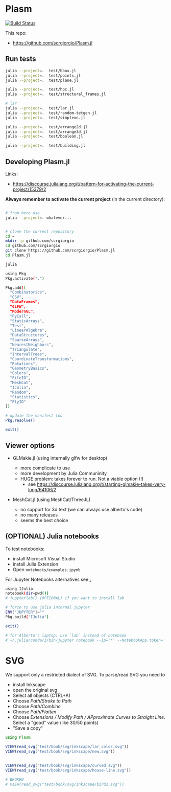 # Plasm

[![Build Status](https://github.com/scrgiorgio/Plasm.jl/actions/workflows/CI.yml/badge.svg?branch=master)](https://github.com/scrgiorgio/Plasm.jl/actions/workflows/CI.yml?query=branch%3Amaster)


This repo:
- https://github.com/scrgiorgio/Plasm.jl

## Run tests

```bash
julia --project=.  test/bbox.jl
julia --project=.  test/points.jl
julia --project=.  test/plane.jl

julia --project=.  test/hpc.jl
julia --project=.  test/structural_frames.jl

# lar
julia --project=.  test/lar.jl
julia --project=.  test/random-tetgen.jl
julia --project=.  test/simplexn.jl

julia --project=.  test/arrange2d.jl
julia --project=.  test/arrange3d.jl
julia --project=.  test/boolean.jl

julia --project=.  test/building.jl
```

## Developing Plasm.jl

Links:
- https://discourse.julialang.org/t/pattern-for-activating-the-current-project/15379/2

**Always remember to activate the current project** (in the current directory):

```bash

# from here use
julia --project=. whatever...
```

```bash

# clone the current repository
cd ~
mkdir -p github.com/scrgiorgio
cd github.com/scrgiorgio
git clone https://github.com/scrgiorgio/Plasm.jl
cd Plasm.jl

julia

using Pkg
Pkg.activate(".")

Pkg.add([
  "Combinatorics", 
  "CSV",
  "DataFrames",
  "GLFW", 
  "ModernGL", 
  "PyCall", 
  "StaticArrays", 
  "Test", 
  "LinearAlgebra", 
  "DataStructures", 
  "SparseArrays", 
  "NearestNeighbors", 
  "Triangulate", 
  "IntervalTrees",
  "CoordinateTransformations", 
  "Rotations",
  "GeometryBasics",
  "Colors",
  "FileIO",
  "MeshCat",
  "IJulia",
  "Random",
  "Statistics",
  "PlyIO"
])

# update the manifest too
Pkg.resolve()

exit()
```

## Viewer options

- GLMakie.jl (using internally glfw for desktop)
  - more complicate to use
  - more development by Julia Communinity
  - HUGE problem: takes forever to run. Not a viable option (!)
    - see https://discourse.julialang.org/t/starting-glmakie-takes-very-long/64106/2

- MeshCat.jl (using MeshCat/ThreeJL)
  - no support for 3d text (we can always use alberto's code)
  - no many releases
  - seems the best choice

## (OPTIONAL) Julia notebooks

To test notebooks:
- install Microsoft Visual Studio
- install Julia Extension
- Open `notebooks/examples.ipynb`

For Jupyter Notebooks alternatives see [ :](https://marketsplash.com/julia-ides/)

```bash
using IJulia
notebook(dir=pwd())
# jupyterlab() (OPTIONAL) if you want to install lab

# force to use julia internal jupyter
ENV["JUPYTER"]=""
Pkg.build("IJulia")

exit()

# for Alberto's laptop: use `lab` instead of notebook
# ~/.julia/conda/3/bin/jupyter notebook --ip='*' --NotebookApp.token='' --NotebookApp.password=''
```

# SVG

We support only a restricted dialect of SVG.
To parse/read SVG you need to

- install Inkscape
- open the original svg
- Select all objects (CTRL+A)
- Choose *Path/Stroke to Path*
- Choose *Path/Combine*
- Choose *Path/Flatten*
- Choose *Extensions / Modify Path / APproximate Curves to Straight Line*. Select a "good" value (like 30/50 points)
- "Save a copy"

```julia
using Plasm

VIEW(read_svg("test/book/svg/inkscape/lar_color.svg"))
VIEW(read_svg("test/book/svg/inkscape/new.svg"))

       
VIEW(read_svg("test/book/svg/inkscape/curved.svg"))
VIEW(read_svg("test/book/svg/inkscape/house-line.svg"))

# BROKEN
# VIEW(read_svg("test/book/svg/inkscape/bird2.svg"))  
```
